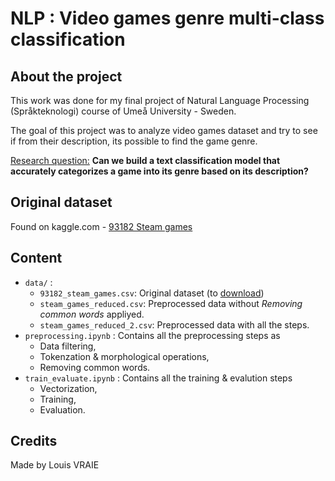 # NLP : Video games genre multi-class classification

## About the project

This work was done for my final project of Natural Language Processing (Språkteknologi) course of Umeå University - Sweden.

The goal of this project was to analyze video games dataset and try to see if from their description, its possible to find the game genre.

<u>Research question:</u> **Can we build a text classification model that accurately categorizes a game into its genre based on its description?**

## Original dataset

Found on kaggle.com - [93182 Steam games](https://www.kaggle.com/datasets/joebeachcapital/top-1000-steam-games?select=93182_steam_games.csv)

## Content

- `data/` :
  - `93182_steam_games.csv`: Original dataset (to [download](#original-dataset))
  - `steam_games_reduced.csv`: Preprocessed data without *Removing common words* appliyed.
  - `steam_games_reduced_2.csv`: Preprocessed data with all the steps.
- `preprocessing.ipynb` : Contains all the preprocessing steps as 
  - Data filtering, 
  - Tokenzation & morphological operations,
  - Removing common words.
- `train_evaluate.ipynb` : Contains all the training & evalution steps
  - Vectorization,
  - Training,
  - Evaluation.

## Credits

Made by Louis VRAIE